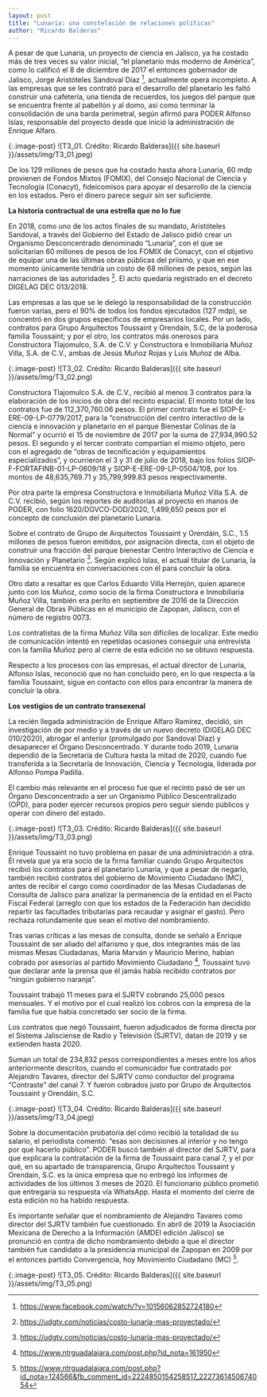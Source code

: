 ```yaml
---
layout: post
title: "Lunaria: una constelación de relaciones políticas"
author: "Ricardo Balderas"
---
```


A pesar de que Lunaria, un proyecto de ciencia en Jalisco, ya ha costado más de tres veces su valor inicial, “el planetario más moderno de América”, como lo calificó el 8 de diciembre de 2017 el entonces gobernador de Jalisco, Jorge Aristóteles Sandoval Díaz [^nota1], actualmente opera incompleto. A las empresas que se les contrató para el desarrollo del planetario les faltó construir una cafetería, una tienda de recuerdos, los juegos del parque que se encuentra frente al pabellón y al domo, así como terminar la consolidación de una barda perimetral, según afirmó para PODER Alfonso Islas, responsable del proyecto desde que inició la administración de Enrique Alfaro.

{:.image-post}
![T3_01. Crédito: Ricardo Balderas]({{ site.baseurl }}/assets/img/T3_01.jpeg)


De los 129 millones de pesos que ha costado hasta ahora Lunaria, 60 mdp provienen de Fondos Mixtos (FOMIX), del Consejo Nacional de Ciencia y Tecnología (Conacyt), fideicomisos para apoyar el desarrollo de la ciencia en los estados. Pero el dinero parece seguir sin ser suficiente. 

**La historia contractual de una estrella que no lo fue**

En 2018, como uno de los actos finales de su mandato, Aristóteles Sandoval, a través del Gobierno del Estado de Jalisco pidió crear un Organismo Desconcentrado denominado “Lunaria”, con el que se solicitarían 60 millones de pesos de los FOMIX de Conacyt, con el objetivo de equipar una de las últimas obras públicas del priismo, y que en ese momento únicamente tendría un costo de 68 millones de pesos, según las narraciones de las autoridades [^nota2]. El acto quedaría registrado en el decreto DIGELAG DEC 013/2018.

Las empresas a las que se le delegó la responsabilidad de la construcción fueron varías, pero el 90% de todos los fondos ejecutados (127 mdp), se concentró en dos grupos específicos de empresarios locales. Por un lado, contratos para Grupo Arquitectos Toussaint y Orendain, S.C, de la poderosa familia Toussaint; y por el otro, los contratos más onerosos para Constructora Tlajomulco, S.A. de C.V. y Constructora e Inmobiliaria Muñoz Villa, S.A. de C.V., ambas de Jesús Muñoz Rojas y Luis Muñoz de Alba.

{:.image-post}
![T3_02. Crédito: Ricardo Balderas]({{ site.baseurl }}/assets/img/T3_02.png)

Constructora Tlajomulco S.A. de C.V., recibió al menos 3 contratos para la elaboración de los inicios de obra del recinto espacial. El monto total de los contratos fue de 112,370,760.06 pesos. El primer contrato fue el SIOP-E-ERE-09-LP-0779/2017, para la “construcción del centro interactivo de la ciencia e innovación y planetario en el parque Bienestar Colinas de la Normal” y ocurrió el 15 de noviembre de 2017 por la suma de 27,934,990.52 pesos. El segundo y el tercer contrato compartían el mismo objeto, pero con el agregado de “obras de tecnificación y equipamientos especializados”, y ocurrieron el 3 y 31 de julio de 2018, bajo los folios SIOP-F-FORTAFINB-01-LP-0609/18 y SIOP-E-ERE-09-LP-0504/108, por los montos de 48,635,769.71 y 35,799,999.83 pesos respectivamente.

Por otra parte la empresa Constructora e Inmobiliaria Muñoz Villa S.A. de C.V. recibió, según los reportes de auditorías al proyecto en manos de PODER, con folio 1620/DGVCO-DOD/2020, 1,499,650 pesos por el concepto de conclusión del planetario Lunaria.

Sobre el contrato de Grupo de Arquitectos Toussaint y Orendáin, S.C., 1.5 millones de pesos fueron emitidos, por asignación directa, con el objeto de construir una fracción del parque bienestar Centro Interactivo de Ciencia e Innovación y Planetario [^nota3]. Según explicó Islas, el actual titular de Lunaria, la familia se encuentra en conversaciones con él para concluir la obra. 

Otro dato a resaltar es que Carlos Eduardo Villa Herrejón, quien aparece junto con los Muñoz, como socio de la firma Constructora e Inmobiliaria Muñoz Villa, también era perito en septiembre de 2016 de la Dirección General de Obras Públicas en el municipio de Zapopan, Jalisco, con el número de registro 0073.

Los contratistas de la firma Muñoz Villa son difíciles de localizar. Este medio de comunicación intentó en repetidas ocasiones conseguir una entrevista con la familia Muñoz pero al cierre de esta edición no se obtuvo respuesta. 

Respecto a los procesos con las empresas, el actual director de Lunaria, Alfonso Islas, reconoció que no han concluido pero, en lo que respecta a la familia Toussaint, sigue en contacto con ellos para encontrar la manera de concluir la obra.


**Los vestigios de un contrato transexenal**

La recién llegada administración de Enrique Alfaro Ramírez, decidió, sin investigación de por medio y a través de un nuevo decreto (DIGELAG DEC 010/2020), abrogar el anterior (promulgado por Sandoval Díaz) y desaparecer el Órgano Desconcentrado. Y durante todo 2019, Lunaria dependió de la Secretaría de Cultura hasta la mitad de 2020, cuando fue transferida a la Secretaría de Innovación, Ciencia y Tecnología, liderada por Alfonso Pompa Padilla. 

El cambio más relevante en el proceso fue que el recinto pasó de ser un Órgano Desconcentrado a ser un Organismo Público Descentralizado (OPD), para poder ejercer recursos propios pero seguir siendo públicos y operar con dinero del estado. 

{:.image-post}
![T3_03. Crédito: Ricardo Balderas]({{ site.baseurl }}/assets/img/T3_03.png)

Enrique Toussaint no tuvo problema en pasar de una administración a otra. Él revela que ya era socio de la firma familiar cuando Grupo Arquitectos recibió los contratos para el planetario Lunaria, y que a pesar de negarlo, también recibió contratos del gobierno de Movimiento Ciudadano (MC), antes de recibir el cargo como coordinador de las Mesas Ciudadanas de Consulta de Jalisco para analizar la permanencia de la entidad en el Pacto Fiscal Federal (arreglo con que los estados de la Federación han decidido repartir las facultades tributarias para recaudar y asignar el gasto). Pero rechaza rotundamente que sean el motivo del nombramiento. 

Tras varias críticas a las mesas de consulta, donde se señaló a Enrique Toussaint de ser aliado del alfarismo y que, dos integrantes más de las mismas Mesas Ciudadanas, María Marván y Mauricio Merino, habían cobrado por asesorías al partido Movimiento Ciudadano [^nota4], Toussaint tuvo que declarar ante la prensa que él jamás había recibido contratos por “ningún gobierno naranja”. 

Toussaint trabajó 11 meses para el SJRTV cobrando 25,000 pesos mensuales. Y el motivo por el cual realizó los cobros con la empresa de la familia fue que había concretado ser socio de la firma. 

Los contratos que negó Toussaint, fueron adjudicados de forma directa por el Sistema Jalisciense de Radio y Televisión (SJRTV), datan de 2019 y se extienden hasta 2020. 

Suman un total de 234,832 pesos correspondientes a meses entre los años anteriormente descritos, cuando el comunicador fue contratado por Alejandro Tavares, director del SJRTV como conductor del programa “Contraste” del canal 7. Y fueron cobrados justo por Grupo de Arquitectos Toussaint y Orendáin, S.C. 

{:.image-post}
![T3_04. Crédito: Ricardo Balderas]({{ site.baseurl }}/assets/img/T3_04.jpeg)

Sobre la documentación probatoria del cómo recibió la totalidad de su salario, el periodista comentó: “esas son decisiones al interior y no tengo por qué hacerlo público”. PODER buscó también al director del SJRTV, para que explicara la contratación de la firma de Toussaint para canal 7, y el por qué, en su apartado de transparencia, Grupo Arquitectos Toussaint y Orendain, S.C. es la única empresa que no entregó los informes de actividades de los últimos 3 meses de 2020. El funcionario público prometió que entregaría su respuesta vía WhatsApp. Hasta el momento del cierre de esta edición no ha habido respuesta. 

Es importante señalar que el nombramiento de Alejandro Tavares como director del SJRTV también fue cuestionado. En abril de 2019 la Asociación Mexicana de Derecho a la Información (AMDEI edición Jalisco) se pronunció en contra de dicho nombramiento debido a que el director también fue candidato a la presidencia municipal de Zapopan en 2009 por el entonces partido Convergencia, hoy Movimiento Ciudadano (MC) [^nota5].


{:.image-post}
![T3_05. Crédito: Ricardo Balderas]({{ site.baseurl }}/assets/img/T3_05.png)




[^nota1]: https://www.facebook.com/watch/?v=10156062852724180
[^nota2]: https://udgtv.com/noticias/costo-lunaria-mas-proyectado/
[^nota3]: https://udgtv.com/noticias/costo-lunaria-mas-proyectado/
[^nota4]: https://www.ntrguadalajara.com/post.php?id_nota=161950
[^nota5]: https://www.ntrguadalajara.com/post.php?id_nota=124566&fb_comment_id=2224850154258517_2227361450674054


